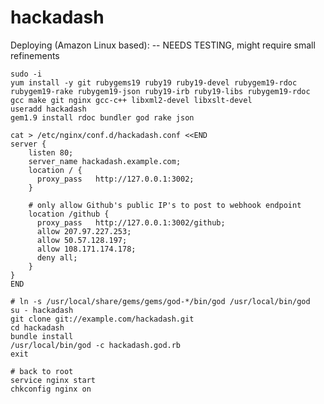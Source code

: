hackadash
=========

Deploying (Amazon Linux based): -- NEEDS TESTING, might require small refinements

    sudo -i
    yum install -y git rubygems19 ruby19 ruby19-devel rubygem19-rdoc rubygem19-rake rubygem19-json ruby19-irb ruby19-libs rubygem19-rdoc gcc make git nginx gcc-c++ libxml2-devel libxslt-devel 
    useradd hackadash
    gem1.9 install rdoc bundler god rake json 

    cat > /etc/nginx/conf.d/hackadash.conf <<END
    server {
        listen 80;
        server_name hackadash.example.com;
        location / {
          proxy_pass   http://127.0.0.1:3002;
        }
    
        # only allow Github's public IP's to post to webhook endpoint
        location /github {
          proxy_pass   http://127.0.0.1:3002/github;
          allow 207.97.227.253;
          allow 50.57.128.197;
          allow 108.171.174.178;
          deny all;
        }
    }
    END

    # ln -s /usr/local/share/gems/gems/god-*/bin/god /usr/local/bin/god
    su - hackadash
    git clone git://example.com/hackadash.git
    cd hackadash
    bundle install
    /usr/local/bin/god -c hackadash.god.rb
    exit
    
    # back to root
    service nginx start
    chkconfig nginx on

